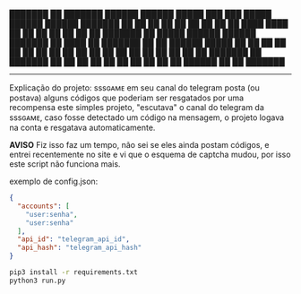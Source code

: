 
███████ ██ ███████ ██████  ██████   █████      ███    ███  █████  ██████  ██████  ███████
██      ██ ██      ██   ██ ██   ██ ██   ██     ████  ████ ██   ██ ██   ██ ██   ██ ██
███████ ██ █████   ██████  ██████  ███████     ██ ████ ██ ███████ ██   ██ ██████  █████
     ██ ██ ██      ██   ██ ██   ██ ██   ██     ██  ██  ██ ██   ██ ██   ██ ██   ██ ██
███████ ██ ███████ ██   ██ ██   ██ ██   ██     ██      ██ ██   ██ ██████  ██   ██ ███████

---

Explicação do projeto:
sssɢᴀᴍᴇ em seu canal do telegram posta (ou postava) alguns códigos que poderiam ser resgatados por uma recompensa
este simples projeto, "escutava" o canal do telegram da sssɢᴀᴍᴇ, caso fosse detectado um código na mensagem, o projeto logava na conta e resgatava automaticamente.

**AVISO**
Fiz isso faz um tempo, não sei se eles ainda postam códigos, e entrei recentemente no site e vi que o esquema de captcha mudou, por isso este script não funciona mais.

exemplo de config.json:
```json
{
  "accounts": [
    "user:senha",
    "user:senha"
  ],
  "api_id": "telegram_api_id",
  "api_hash": "telegram_api_hash"
}
```

```sh
pip3 install -r requirements.txt
python3 run.py
```